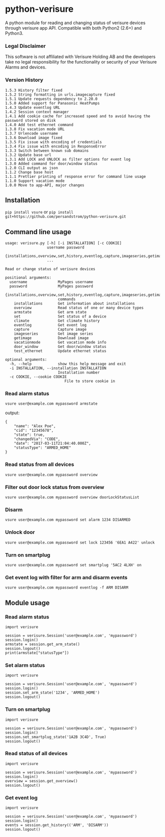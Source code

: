 # python-verisure
A python module for reading and changing status of verisure devices through verisure app API. Compatible with both Python2 (2.6+) and Python3.

### Legal Disclaimer
This software is not affiliated with Verisure Holding AB and the developers take no legal responsibility for the functionality or security of your Verisure Alarms and devices.


### Version History
```
1.5.3 History filter fixed
1.5.2 String formatting in urls.imagecapture fixed
1.5.1 Update requests dependency to 2.20.0
1.5.0 Added support for Panasonic HeatPumps
1.4.3 Update eventlog URL
1.4.2 Session context manager
1.4.1 Add cookie cache for increased speed and to avoid having the password stored on disk
1.4.0 Add test ethernet command
1.3.8 Fix vacation mode URL
1.3.7 Urlencode username
1.3.6 Download image fixed
1.3.5 Fix issue with encoding of credentials
1.3.4 Fix issue with encoding in ResponseError
1.3.3 Switch between known sub domains
1.3.2 Update base url 
1.3.1 Add LOCK and UNLOCK as filter options for event log
1.3.0 Added command for door/window status
1.2.0 CLI output as json
1.1.2 Change base host
1.1.1 Prettier printing of response error for command line usage
1.1.0 Support vacation mode 
1.0.0 Move to app-API, major changes
```

## Installation
``` pip install vsure ```
or
``` pip install git+https://github.com/persandstrom/python-verisure.git ```


## Command line usage

```
usage: verisure.py [-h] [-i INSTALLATION] [-c COOKIE]
                   username password
                   {installations,overview,set,history,eventlog,capture,imageseries,getimage}
                   ...

Read or change status of verisure devices

positional arguments:
  username              MyPages username
  password              MyPages password
  {installations,overview,set,history,eventlog,capture,imageseries,getimage}
                        commands
    installations       Get information about installations
    overview            Read status of one or many device types
    armstate            Get arm state
    set                 Set status of a device
    climate             Get climate history
    eventlog            Get event log
    capture             Capture image
    imageseries         Get image series
    getimage            Download image
    vacationmode        Get vacation mode info
    door_window         Get door/window status
    test_ethernet       Update ethernet status

optional arguments:
  -h, --help            show this help message and exit
  -i INSTALLATION, --installation INSTALLATION
                        Installation number
  -c COOKIE, --cookie COOKIE
                           File to store cookie in

```

### Read alarm status

``` vsure user@example.com mypassword armstate ```

output:

```
{
    "name": "Alex Poe",
    "cid": "12345678",
    "state": true,
    "changedVia": "CODE",
    "date": "2017-03-11T21:04:40.000Z",
    "statusType": "ARMED_HOME"
}
```

### Read status from all devices

``` vsure user@example.com mypassword overview ```

### Filter out door lock status from overview 

``` vsure user@example.com mypassword overview doorLockStatusList ```

### Disarm

``` vsure user@example.com mypassword set alarm 1234 DISARMED ```

### Unlock door

``` vsure user@example.com mypassword set lock 123456 '6EA1 A422' unlock ```

### Turn on smartplug 

``` vsure user@example.com mypassword set smartplug '5AC2 4LXH' on ```

### Get event log with filter for arm and disarm events

``` vsure user@example.com mypassword eventlog -f ARM DISARM ```

## Module usage

### Read alarm status


```
import verisure

session = verisure.Session('user@example.com', 'mypassword')
session.login()
armstate = session.get_arm_state()
session.logout()
print(armstate["statusType"])
```

### Set alarm status
```
import verisure

session = verisure.Session('user@example.com', 'mypassword')
session.login()
session.set_arm_state('1234', 'ARMED_HOME')
session.logout()
```

### Turn on smartplug
```
import verisure

session = verisure.Session('user@example.com', 'mypassword')
session.login()
session.set_smartplug_state('1A2B 3C4D', True)
session.logout()
```

### Read status of all devices
```
import verisure

session = verisure.Session('user@example.com', 'mypassword')
session.login()
overview = session.get_overview()
session.logout()
```

### Get event log
```
import verisure

session = verisure.Session('user@example.com', 'mypassword')
session.login()
events = session.get_history(('ARM', 'DISARM'))
session.logout()
```

